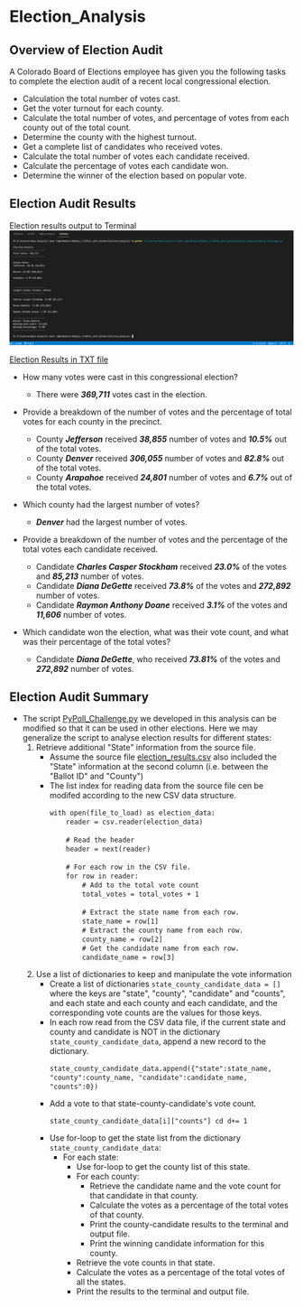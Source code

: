 # Election_Analysis

## Overview of Election Audit
A Colorado Board of Elections employee has given you the following tasks to complete the election audit of a recent local congressional election.

- Calculation the total number of votes cast.
- Get the voter turnout for each county.
- Calculate the total number of votes, and percentage of votes from each county out of the total count.
- Determine the county with the highest turnout.
- Get a complete list of candidates who received votes.
- Calculate the total number of votes each candidate received.
- Calculate the percentage of votes each candidate won.
- Determine the winner of the election based on popular vote.


## Election Audit Results
Election results output to Terminal
![Election Results from Terminal](analysis/election_results_terminal.png)

[Election Results in TXT file](analysis/election_results.txt)

- How many votes were cast in this congressional election?
    - There were **_369,711_** votes cast in the election.

- Provide a breakdown of the number of votes and the percentage of total votes for each county in the precinct.
    - County **_Jefferson_** received **_38,855_** number of votes and **_10.5%_** out of the total votes.
    - County **_Denver_** received **_306,055_** number of votes and **_82.8%_** out of the total votes.
    - County **_Arapahoe_** received **_24,801_** number of votes and **_6.7%_** out of the total votes.

- Which county had the largest number of votes?
    - **_Denver_** had the largest number of votes.

- Provide a breakdown of the number of votes and the percentage of the total votes each candidate received.
    - Candidate **_Charles Casper Stockham_** received **_23.0%_** of the votes and **_85,213_** number of votes.
    - Candidate **_Diana DeGette_** received **_73.8%_** of the votes and **_272,892_** number of votes.
    - Candidate **_Raymon Anthony Doane_** received **_3.1%_** of the votes and **_11,606_** number of votes.

- Which candidate won the election, what was their vote count, and what was their percentage of the total votes?
    - Candidate **_Diana DeGette_**, who received **_73.81%_** of the votes and **_272,892_** number of votes.


## Election Audit Summary
- The script [PyPoll_Challenge.py](PyPoll_Challenge.py) we developed in this analysis can be modified so that it can be used in other elections. Here we may generalize the script to analyse election results for different states:
    1. Retrieve additional "State" information from the source file.
        - Assume the source file [election_results.csv](Resources/election_results.csv) also included the "State" information at the second column (i.e. between the "Ballot ID" and "County")
        - The list index for reading data from the source file cen be modifed according to the new CSV data structure.
            ```
            with open(file_to_load) as election_data:
                reader = csv.reader(election_data)

                # Read the header
                header = next(reader)

                # For each row in the CSV file.
                for row in reader:
                    # Add to the total vote count
                    total_votes = total_votes + 1

                    # Extract the state name from each row.
                    state_name = row[1]
                    # Extract the county name from each row.
                    county_name = row[2]
                    # Get the candidate name from each row.
                    candidate_name = row[3]
            ```
    2. Use a list of dictionaries to keep and manipulate the vote information
        - Create a list of dictionaries `state_county_candidate_data = []` where the keys are "state", "county", "candidate" and "counts", and each state and each county and each candidate, and the corresponding vote counts are the values for those keys.
        - In each row read from the CSV data file, if the current state and county and candidate is NOT in the dictionary `state_county_candidate_data`, append a new record to the dictionary.
            ```
            state_county_candidate_data.append({"state":state_name, "county":county_name, "candidate":candidate_name, "counts":0})
            ```
        - Add a vote to that state-county-candidate's vote count.
            ```
            state_county_candidate_data[i]["counts"] cd d+= 1
            ```
        -  Use for-loop to get the state list from the dictionary `state_county_candidate_data`:
            -  For each state:
                -  Use for-loop to get the county list of this state.
                -  For each county:
                    -  Retrieve the candidate name and the vote count for that candidate in that county.
                    -  Calculate the votes as a percentage of the total votes of that county.
                    -  Print the county-candidate results to the terminal and output file.
                    -  Print the winning candidate information for this county.
                -  Retrieve the vote counts in that state.
                -  Calculate the votes as a percentage of the total votes of all the states.
                -  Print the results to the terminal and output file.

